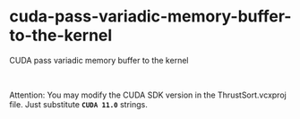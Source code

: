 # cuda-pass-variadic-memory-buffer-to-the-kernel
CUDA pass variadic memory buffer to the kernel

<br />

Attention: You may modify the CUDA SDK version in the ThrustSort.vcxproj file. Just substitute **`CUDA 11.0`** strings.

